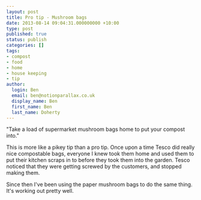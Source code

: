 ```yaml
---
layout: post
title: Pro tip - Mushroom bags
date: 2013-08-14 09:04:31.000000000 +10:00
type: post
published: true
status: publish
categories: []
tags:
- compost
- food
- home
- house keeping
- tip
author:
  login: Ben
  email: ben@notionparallax.co.uk
  display_name: Ben
  first_name: Ben
  last_name: Doherty
---
```

<p>"Take a load of supermarket mushroom bags home to put your compost into."</p>
<p>This is more like a pikey tip than a pro tip. Once upon a time Tesco did really nice compostable bags, everyone I knew took them home and used them to put their kitchen scraps in to before they took them into the garden. Tesco noticed that they were getting screwed by the customers, and stopped making them.</p>
<p>Since then I've been using the paper mushroom bags to do the same thing. It's working out pretty well.</p>
